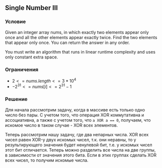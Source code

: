 ## Single Number III

### Условие
Given an integer array nums, in which exactly two elements appear only once and all the other elements appear exactly twice. Find the two elements that appear only once. You can return the answer in any order.

You must write an algorithm that runs in linear runtime complexity and uses only constant extra space.

### Ограничения
- $2 <= nums.length <= 3 * 10^4$
- $-2^31 <= nums[i] <= 2^31 - 1$

### Решение
Для начала рассмотрим задачу, когда в массиве есть только одно число без пары.
С учетом того, что операция XOR коммутативна и ассоциативна, а также с учетом того, что 
`a XOR a == 0`, получаем, что искомое число в таком случае - XOR всех элементов.

Теперь рассмотрим нашу задачу, где два непарных числа. XOR всех чисел равен XOR-у
двух искомых чисел, т.к. они неравны, то у результирующего значения будет ненулевой бит,
т.е. у искомых чисел этот бит отличается. Теперь можно разделить все числа
на две группы, в зависимости от значения этого бита. Если в этих группах сделать XOR
всех чисел, то получим искомые числа. 
